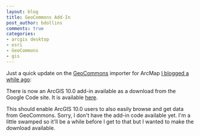 ```yaml
---
layout: blog
title: GeoCommons Add-In
post_author: bdollins
comments: true
categories:
- arcgis desktop
- esri
- GeoCommons
- gis
---
```


Just a quick update on the <a href="http://www.geocommons.com">GeoCommons</a> importer for ArcMap <a href="http://geobabble.wordpress.com/2010/06/02/importing-data-from-geocommons-into-arcmap/">I blogged a while ago</a>:

There is now an ArcGIS 10.0 add-in available as a download from the Google Code site. It is available <a href="http://code.google.com/p/geocommonsbrowser/downloads/list">here</a>.

This should enable ArcGIS 10.0 users to also easily browse and get data from GeoCommons. Sorry, I don't have the add-in code available yet. I'm a little swamped so it'll be a while before I get to that but I wanted to make the download available.